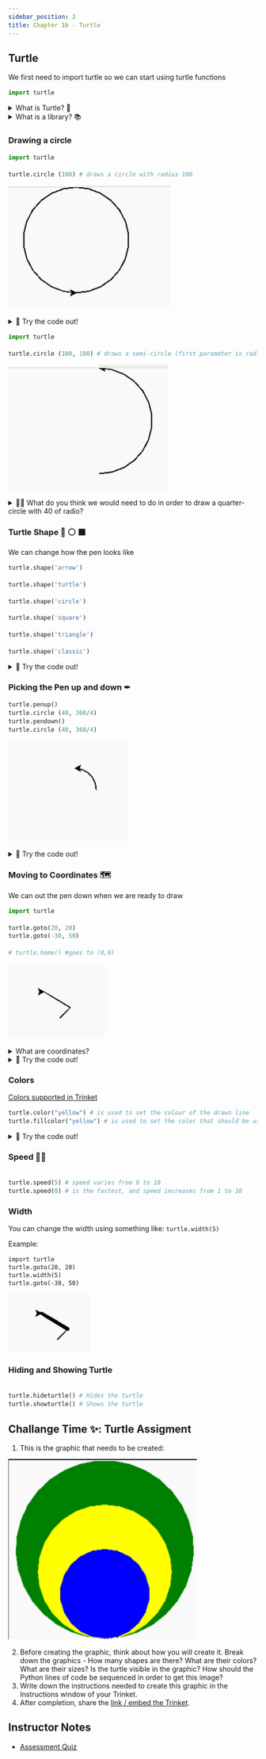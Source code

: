 ```yaml
---
sidebar_position: 2
title: Chapter 1b - Turtle
---
```



## Turtle

We first need to import turtle so we can start using turtle functions



```python
import turtle
```
<details>
<summary>
What is Turtle? 🐢
</summary>

a pre-installed Python library that enables users to create pictures and shapes by providing them with a virtual canvas
<iframe src="https://trinket.io/embed/python/553d685b05" width="100%" height="356" frameborder="0" marginwidth="0" marginheight="0" allowfullscreen></iframe>
</details>

<details>
<summary>
What is a library? 📚 
</summary>
In python libraries are a collection of modules, containing code that can be
used in different programs.


**Analogy**: Suppose you have a set of questions about Biology, I don't know much about
biology, so Ideally I would like to invite (import) a biology teacher to our
class so you can ask him biology questions.


```python
#The biology teacher library probably doesn't exist, but this is just to show how this would it would translate in code
import biology_teacher
# We invite our biology teacher to the room

biology_teacher.askBiologyQuestion("Can I turn my cat into diamond?")
# and now we are asking our biology teacher a biology related question


```

**Why is it useful?**
Is useful to have libraries as a way to get access to precreated code that can
help us accelerate our programming (so we can focus on creating what we want
instead of the details of something)

</details>


### Drawing a circle

```python
import turtle

turtle.circle (100) # draws a circle with radius 100

```
![](../../static/img/2022-04-25-03-04-06.png)


<details>
<summary>
🧪 Try the code out! 
</summary>
<iframe src="https://trinket.io/embed/python/a4f2245773?start=result" width="100%" height="300" frameborder="0" marginwidth="0" marginheight="0" allowfullscreen></iframe>

</details>


```python
import turtle

turtle.circle (100, 180) # draws a semi-circle (first parameter is radius, second is degrees)

```

![](../../static/img/2022-04-25-03-03-11.png)

<details>
<summary>
🙋‍♂️ What do you think we would need to do in order to draw a quarter-circle with 40 of radio?
</summary>

```python
import turtle
turtle.circle (40, 360/4) # or 90
```

</details>

### Turtle Shape 🐢 ⚪ ⬛

We can change how the pen looks like
```python
turtle.shape('arrow')

turtle.shape('turtle')

turtle.shape('circle')

turtle.shape('square')

turtle.shape('triangle')

turtle.shape('classic')
```


<details>
<summary>
🧪 Try the code out! 
</summary>
<iframe src="https://trinket.io/embed/python/7153a4c734?start=result" width="100%" height="300" frameborder="0" marginwidth="0" marginheight="0" allowfullscreen></iframe>

</details>


### Picking the Pen up and down ✒

```python
turtle.penup()
turtle.circle (40, 360/4) 
turtle.pendown()
turtle.circle (40, 360/4) 
```
![](../../static/img/2022-04-25-03-11-38.png)


<details>
<summary>
🧪 Try the code out! 
</summary>
<iframe src="https://trinket.io/embed/python/f9fc67c57a?start=result" width="100%" height="300" frameborder="0" marginwidth="0" marginheight="0" allowfullscreen></iframe>

</details>



### Moving to Coordinates 🗺
We can out the pen down when we are ready to draw

```python
import turtle

turtle.goto(20, 20)
turtle.goto(-30, 50)

# turtle.home() #goes to (0,0)
```

![](../../static/img/2022-04-25-03-15-19.png)

<details>
<summary>
What are coordinates?
</summary>

![](../../static/img/2022-04-25-03-19-46.png)

</details>


<details>
<summary>
🧪 Try the code out! 
</summary>
<iframe src="https://trinket.io/embed/python/e35694aae3" width="100%" height="300" frameborder="0" marginwidth="0" marginheight="0" allowfullscreen></iframe>

</details>

### Colors

[Colors supported in Trinket](https://trinket.io/docs/colors)

```python
turtle.color("yellow") # is used to set the colour of the drawn line
turtle.fillcolor("yellow") # is used to set the color that should be used to fill the drawn figure

```


<details>
<summary>
🧪 Try the code out! 
</summary>
<iframe src="https://trinket.io/embed/python/aced5f41ad?start=result" width="100%" height="600" frameborder="0" marginwidth="0" marginheight="0" allowfullscreen></iframe>

</details>

### Speed 🏃‍♂️
```python

turtle.speed(5) # speed varies from 0 to 10
turtle.speed(0) # is the fastest, and speed increases from 1 to 10
```


### Width

You can change the width using something like:
`turtle.width(5)`

Example:
```
import turtle
turtle.goto(20, 20)
turtle.width(5)
turtle.goto(-30, 50)
```
![](../../static/img/2022-04-25-03-17-16.png)

### Hiding and Showing Turtle
```python

turtle.hideturtle() # Hides the turtle
turtle.showturtle() # Shows the turtle
```

## Challange Time ✨: Turtle Assigment

1. This is the graphic that needs to be created:


![](../../static/img/2022-04-25-03-45-57.png)

2. Before creating the graphic, think about how you will create it. Break down
   the graphics - How many shapes are there? What are their colors? What are
   their sizes? Is the turtle visible in the graphic? How should the Python
   lines of code be sequenced in order to get this image?
3. Write down the instructions needed to create this graphic in the Instructions window of your Trinket.
4. After completion, share the [link / embed the Trinket](https://forms.gle/Xcznm1uY195zkN3H9).


## Instructor Notes
- [Assessment Quiz](https://quizizz.com/admin/quiz/61473f7698d4c1001db8ed00/intro-to-python-lesson-1-quiz)